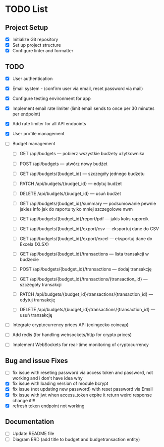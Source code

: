 # TODO List

## Project Setup

- [x] Initialize Git repository
- [x] Set up project structure
- [x] Configure linter and formatter

## TODO

- [x] User authentication
- [x] Email system - (confirm user via email, reset password via mail)
- [x] Configure testing environment for app
- [x] Implement email rate limiter (limit email sends to once per 30 minutes per endpoint)
- [x] Add rate limiter for all API endpoints
- [x] User profile management
- [ ] Budget management

  - [ ] GET /api/budgets — pobierz wszystkie budżety użytkownika
  - [ ] POST /api/budgets — utwórz nowy budżet
  - [ ] GET /api/budgets/{budget_id} — szczegóły jednego budżetu
  - [ ] PATCH /api/budgets/{budget_id} — edytuj budżet
  - [ ] DELETE /api/budgets/{budget_id} — usuń budżet

  - [ ] GET /api/budgets/{budget_id}/summary — podsumowanie pewnie jakies info jak do raportu tylko mniej szczegolowe nwm

  - [ ] GET /api/budgets/{budget_id}/report/pdf — jakis koks raporcik
  - [ ] GET /api/budgets/{budget_id}/export/csv — eksportuj dane do CSV
  - [ ] GET /api/budgets/{budget_id}/export/excel — eksportuj dane do Excela (XLSX)

  - [ ] GET /api/budgets/{budget_id}/transactions — lista transakcji w budżecie
  - [ ] POST /api/budgets/{budget_id}/transactions — dodaj transakcję
  - [ ] GET /api/budgets/{budget_id}/transactions/{transaction_id} — szczegóły transakcji
  - [ ] PATCH /api/budgets/{budget_id}/transactions/{transaction_id} — edytuj transakcję
  - [ ] DELETE /api/budgets/{budget_id}/transactions/{transaction_id} — usuń transakcję

- [ ] Integrate cryptocurrency prices API (coingecko coincap)
- [ ] Add redis (for handling websockets/http for crypto prices)
- [ ] Implement WebSockets for real-time monitoring of cryptocurrency

## Bug and issue Fixes

- [ ] fix issue with reseting password via access token and password, not working and i don't have idea why
- [x] fix issue with loading version of module bcrypt
- [x] fix issue (not updating new password) with reset password via Email
- [x] fix issue with jwt when access_token expire it return weird response change it!!!
- [x] refresh token endpoint not working

## Documentation

- [ ] Update README file
- [ ] Diagram ERD (add title to budget and budgetransaction entity)
